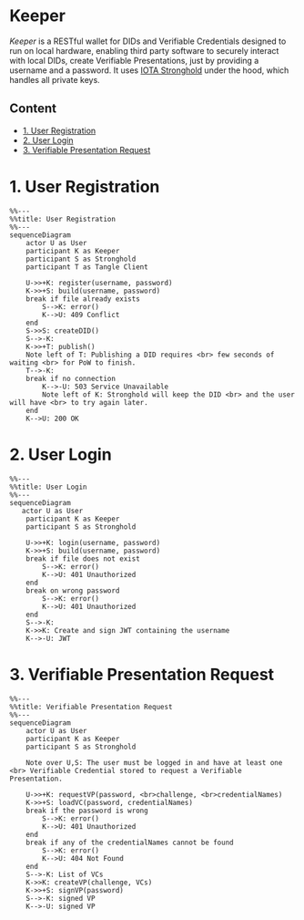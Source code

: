 # Keeper <!-- omit in toc -->

*Keeper* is a RESTful wallet for DIDs and Verifiable Credentials designed to run on local hardware, enabling third party software to securely interact with local DIDs, create Verifiable Presentations, just by providing a username and a password. It uses [IOTA Stronghold](https://wiki.iota.org/stronghold.rs/welcome/) under the hood, which handles all private keys.

## Content <!-- omit in toc -->

- [1. User Registration](#1-user-registration)
- [2. User Login](#2-user-login)
- [3. Verifiable Presentation Request](#3-verifiable-presentation-request)

# 1. User Registration

```mermaid
%%---
%%title: User Registration
%%---
sequenceDiagram
    actor U as User
    participant K as Keeper
    participant S as Stronghold
    participant T as Tangle Client

    U->>+K: register(username, password)
    K->>+S: build(username, password)
    break if file already exists
        S-->K: error()
        K-->U: 409 Conflict
    end
    S->>S: createDID()
    S-->-K: 
    K->>+T: publish()
    Note left of T: Publishing a DID requires <br> few seconds of waiting <br> for PoW to finish.
    T-->-K: 
    break if no connection
        K-->-U: 503 Service Unavailable
        Note left of K: Stronghold will keep the DID <br> and the user will have <br> to try again later.
    end
    K-->U: 200 OK
```

# 2. User Login

```mermaid
%%---
%%title: User Login
%%---
sequenceDiagram
   actor U as User
    participant K as Keeper
    participant S as Stronghold

    U->>+K: login(username, password)
    K->>+S: build(username, password)
    break if file does not exist
        S-->K: error()
        K-->U: 401 Unauthorized
    end
    break on wrong password
        S-->K: error()
        K-->U: 401 Unauthorized
    end
    S-->-K: 
    K->>K: Create and sign JWT containing the username
    K-->-U: JWT
```

# 3. Verifiable Presentation Request

```mermaid
%%---
%%title: Verifiable Presentation Request
%%---
sequenceDiagram
    actor U as User
    participant K as Keeper
    participant S as Stronghold

    Note over U,S: The user must be logged in and have at least one <br> Verifiable Credential stored to request a Verifiable Presentation.

    U->>+K: requestVP(password, <br>challenge, <br>credentialNames)
    K->>+S: loadVC(password, credentialNames)
    break if the password is wrong
        S-->K: error()
        K-->U: 401 Unauthorized
    end
    break if any of the credentialNames cannot be found
        S-->K: error()
        K-->U: 404 Not Found
    end
    S-->-K: List of VCs
    K->>K: createVP(challenge, VCs)
    K->>+S: signVP(password)
    S-->-K: signed VP
    K-->-U: signed VP
```
